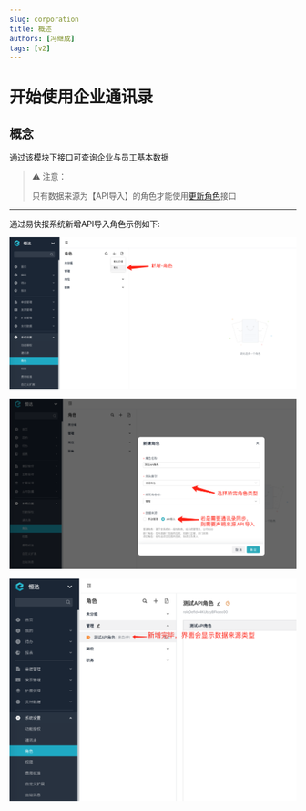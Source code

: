```yaml
---
slug: corporation
title: 概述
authors: [冯继成]
tags: [v2]
---
```


# 开始使用企业通讯录

## 概念
通过该模块下接口可查询企业与员工基本数据

> ⚠️ 注意：
> 
> 只有数据来源为【API导入】的角色才能使用[更新角色](/docs/open-api/corporation/update-roles)接口

----

通过易快报系统新增API导入角色示例如下:

![image](images/role1.png)

![image](images/role2.png)

![image](images/role3.png)




